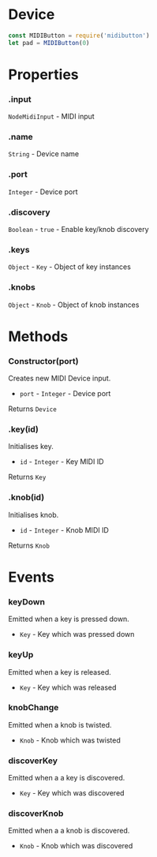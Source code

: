# Device

```js
const MIDIButton = require('midibutton')
let pad = MIDIButton(0)
```

# Properties

### .input
`NodeMidiInput` - MIDI input

### .name
`String` - Device name

### .port
`Integer` - Device port

### .discovery
`Boolean` - `true` - Enable key/knob discovery

### .keys
`Object` - `Key` - Object of key instances

### .knobs
`Object` - `Knob` - Object of knob instances

# Methods

### Constructor(port)
Creates new MIDI Device input.
- `port` - `Integer` - Device port

Returns `Device`

### .key(id)
Initialises key.
- `id` - `Integer` - Key MIDI ID

Returns `Key`

### .knob(id)
Initialises knob.
- `id` - `Integer` - Knob MIDI ID

Returns `Knob`

# Events

### keyDown
Emitted when a key is pressed down.
- `Key` - Key which was pressed down

### keyUp
Emitted when a key is released.
- `Key` - Key which was released

### knobChange
Emitted when a knob is twisted.
- `Knob` - Knob which was twisted

### discoverKey
Emitted when a a key is discovered.
- `Key` - Key which was discovered

### discoverKnob
Emitted when a a knob is discovered.
- `Knob` - Knob which was discovered